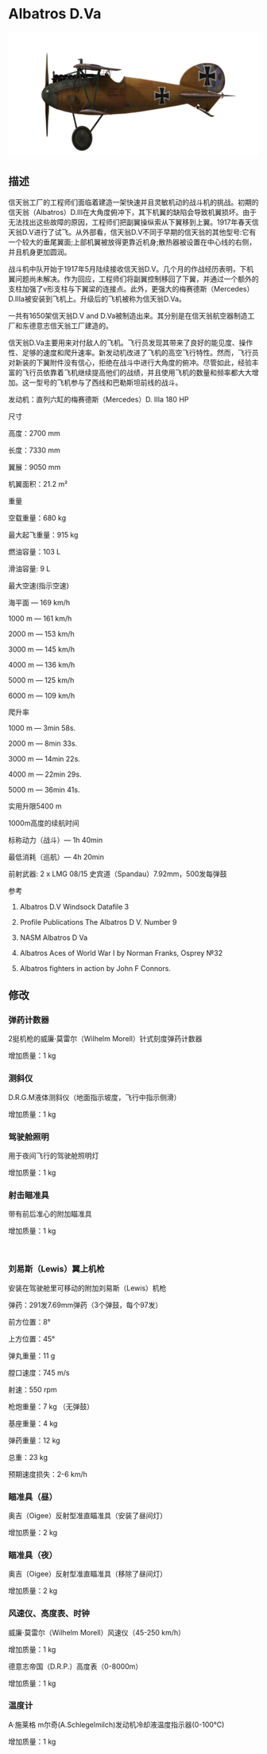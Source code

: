 # Albatros D.Va
  

  
![albatrosd5](../images/albatrosd5.png)
  

  
## 描述
  

  
信天翁工厂的工程师们面临着建造一架快速并且灵敏机动的战斗机的挑战。初期的信天翁（Albatros）D.III在大角度俯冲下，其下机翼的缺陷会导致机翼损坏。由于无法找出这些故障的原因，工程师们把副翼操纵索从下翼移到上翼。1917年春天信天翁D.V进行了试飞。从外部看，信天翁D.V不同于早期的信天翁的其他型号:它有一个较大的垂尾翼面;上部机翼被放得更靠近机身;散热器被设置在中心线的右侧，并且机身更加圆润。
  

  
战斗机中队开始于1917年5月陆续接收信天翁D.V。几个月的作战经历表明，下机翼问题尚未解决。作为回应，工程师们将副翼控制移回了下翼，并通过一个额外的支柱加强了v形支柱与下翼梁的连接点。此外，更强大的梅赛德斯（Mercedes）D.IIIa被安装到飞机上。升级后的飞机被称为信天翁D.Va。
  

  
一共有1650架信天翁D.V and D.Va被制造出来。其分别是在信天翁航空器制造工厂和东德意志信天翁工厂建造的。
  

  
信天翁D.Va主要用来对付敌人的飞机。飞行员发现其带来了良好的能见度、操作性、足够的速度和爬升速率。新发动机改进了飞机的高空飞行特性。然而，飞行员对新装的下翼附件没有信心，拒绝在战斗中进行大角度的俯冲。尽管如此，经验丰富的飞行员依靠着飞机继续提高他们的战绩，并且使用飞机的数量和频率都大大增加。这一型号的飞机参与了西线和巴勒斯坦前线的战斗。
  

  
发动机：直列六缸的梅赛德斯（Mercedes）D. IIIa 180 HP
  

  

  
尺寸
  
高度：2700 mm
  
长度：7330 mm
  
翼展：9050 mm
  
机翼面积：21.2 m²
  

  
重量
  
空载重量：680 kg
  
最大起飞重量：915 kg
  
燃油容量：103 L
  
滑油容量: 9 L
  

  
最大空速(指示空速)
  
海平面 — 169 km/h
  
1000 m — 161 km/h
  
2000 m — 153 km/h
  
3000 m — 145 km/h
  
4000 m — 136 km/h
  
5000 m — 125 km/h
  
6000 m — 109 km/h
  

  
爬升率
  
1000 m —  3min 58s.
  
2000 m —  8min 33s.
  
3000 m — 14min 22s.
  
4000 m — 22min 29s.
  
5000 m — 36min 41s.
  

  
实用升限5400 m
  

  
1000m高度的续航时间
  
标称动力（战斗）— 1h 40min
  
最低消耗（巡航）— 4h 20min
  

  
前射武器: 2 x LMG 08/15 史宾道（Spandau）7.92mm，500发每弹鼓
  

  
参考
  
1) Albatros D.V  Windsock Datafile 3
  
2) Profile Publications The Albatros D V. Number 9
  
3) NASM Albatros D Va
  
4) Albatros Aces of World War I by Norman Franks, Osprey №32
  
5) Albatros fighters in action by John F Connors.
  

  
## 修改
  

  
  
### 弹药计数器
  

  
2挺机枪的威廉·莫雷尔（Wilhelm Morell）针式刻度弹药计数器
  
增加质量：1 kg
  

  
  
### 测斜仪
  

  
D.R.G.M液体测斜仪（地面指示坡度，飞行中指示侧滑）
  
增加质量：1 kg
  

  
  
### 驾驶舱照明
  

  
用于夜间飞行的驾驶舱照明灯
  
增加质量：1 kg
  

  
  
### 射击瞄准具
  

  
带有前后准心的附加瞄准具
  
增加质量：1 kg
  
﻿
  
  
### 刘易斯（Lewis）翼上机枪
  

  
安装在驾驶舱里可移动的附加刘易斯（Lewis）机枪
  
弹药：291发7.69mm弹药（3个弹鼓，每个97发）
  
前方位置：8°
  
上方位置：45°
  
弹丸重量：11 g
  
膛口速度：745 m/s
  
射速：550 rpm
  
枪炮重量：7 kg （无弹鼓）
  
基座重量：4 kg
  
弹药重量：12 kg
  
总重：23 kg
  
预期速度损失：2-6 km/h
  
  
### 瞄准具（昼）
  

  
奥吉（Oigee）反射型准直瞄准具（安装了昼间灯）
  
增加质量：2 kg
  

  
  
### 瞄准具（夜）
  

  
奥吉（Oigee）反射型准直瞄准具（移除了昼间灯）
  
增加质量：2 kg
  

  
  
### 风速仪、高度表、时钟
  

  
威廉·莫雷尔（Wilhelm Morell）风速仪（45-250 km/h）
  
增加质量：1 kg
  

  
德意志帝国（D.R.P.）高度表（0-8000m）
  
增加质量：1 kg﻿
  
  
### 温度计
  

  
A·施莱格 m尔奇(A.Schlegelmilch)发动机冷却液温度指示器(0-100℃)
  
增加质量：1 kg
  
